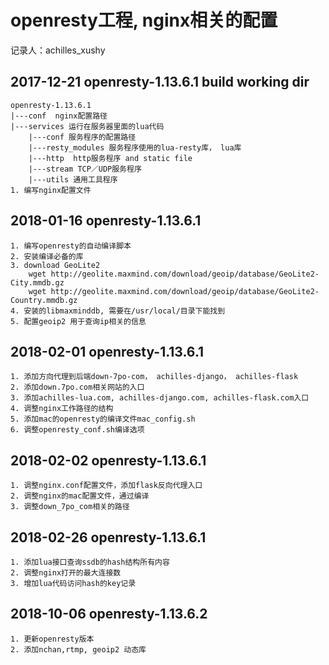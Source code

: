 # openresty工程, nginx相关的配置
记录人：achilles_xushy

## 2017-12-21 openresty-1.13.6.1 build working dir
    openresty-1.13.6.1
    |---conf  nginx配置路径
    |---services 运行在服务器里面的lua代码
        |---conf 服务程序的配置路径
        |---resty_modules 服务程序使用的lua-resty库， lua库
        |---http  http服务程序 and static file
        |---stream TCP／UDP服务程序
        |---utils 通用工具程序
    1. 编写nginx配置文件
    
## 2018-01-16 openresty-1.13.6.1 
    1. 编写openresty的自动编译脚本
    2. 安装编译必备的库
    3. download GeoLite2
        wget http://geolite.maxmind.com/download/geoip/database/GeoLite2-City.mmdb.gz
        wget http://geolite.maxmind.com/download/geoip/database/GeoLite2-Country.mmdb.gz
    4. 安装的libmaxminddb, 需要在/usr/local/目录下能找到
    5. 配置geoip2 用于查询ip相关的信息
    
## 2018-02-01 openresty-1.13.6.1
    1. 添加方向代理到后端down-7po-com， achilles-django， achilles-flask
    2. 添加down.7po.com相关网站的入口
    3. 添加achilles-lua.com, achilles-django.com, achilles-flask.com入口
    4. 调整nginx工作路径的结构
    5. 添加mac的openresty的编译文件mac_config.sh
    6. 调整openresty_conf.sh编译选项
 
## 2018-02-02 openresty-1.13.6.1
    1. 调整nginx.conf配置文件，添加flask反向代理入口
    2. 调整nginx的mac配置文件，通过编译
    3. 调整down_7po_com相关的路径

## 2018-02-26 openresty-1.13.6.1  
    1. 添加lua接口查询ssdb的hash结构所有内容 
    2. 调整nginx打开的最大连接数
    3. 增加lua代码访问hash的key记录
    
## 2018-10-06 openresty-1.13.6.2
    1. 更新openresty版本
    2. 添加nchan,rtmp, geoip2 动态库 
    